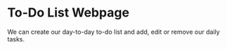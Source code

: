# To-Do List Webpage

We can create our day-to-day to-do list and add, edit or remove our daily tasks.